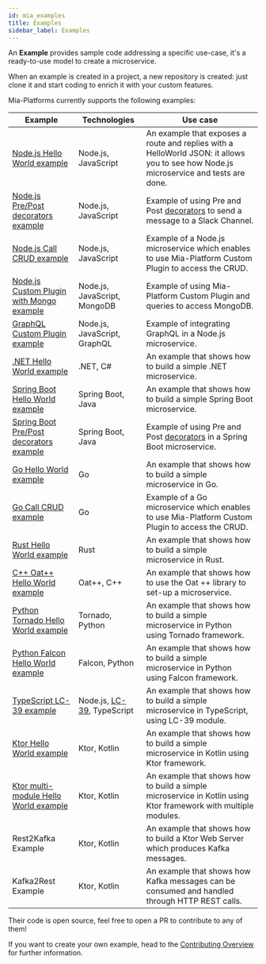 ```yaml
---
id: mia_examples
title: Examples
sidebar_label: Examples
---
```

An **Example** provides sample code addressing a specific use-case, it's a ready-to-use model to create a microservice.

When an example is created in a project, a new repository is created: just clone it and start coding to enrich it with your custom features.

Mia-Platforms currently supports the following examples:

| **Example**                                                                                                                       | **Technologies**                                                   | **Use case**                                                                                                                              |
| --------------------------------------------------------------------------------------------------------------------------------- | ------------------------------------------------------------------ | ----------------------------------------------------------------------------------------------------------------------------------------- |
| [Node.js Hello World example](https://github.com/mia-platform-marketplace/Node.js-Hello-World-Microservice-Example)               | Node.js, JavaScript                                                | An example that exposes a route and replies with a HelloWorld JSON: it allows you to see how Node.js microservice and tests are done.     |
| [Node.js Pre/Post decorators example](https://github.com/mia-platform-marketplace/Node.js-PrePost-Microservice-Example)           | Node.js, JavaScript                                                | Example of using Pre and Post [decorators](/development_suite/api-console/api-design/decorators.md) to send a message to a Slack Channel. |
| [Node.js Call CRUD example](https://github.com/mia-platform-marketplace/Node.js-Call-CRUD-Example)                                | Node.js, JavaScript                                                | Example of a Node.js microservice which enables to use Mia-Platform Custom Plugin to access the CRUD.                                     |
| [Node.js Custom Plugin with Mongo example](https://github.com/mia-platform-marketplace/Node.js-Custom-Plugin-Mongo-Example)       | Node.js, JavaScript, MongoDB                                       | Example of using Mia-Platform Custom Plugin and queries to access MongoDB.                                                                |
| [GraphQL Custom Plugin example](https://github.com/mia-platform-marketplace/GraphQL-Custom-Plugin-Example)                        | Node.js, JavaScript, GraphQL                                       | Example of integrating GraphQL in a Node.js microservice.                                                                                 |
| [.NET Hello World example](https://github.com/mia-platform-marketplace/DotNet-Hello-World-Microservice-Example/)                  | .NET, C#                                                           | An example that shows how to build a simple .NET microservice.                                                                            |
| [Spring Boot Hello World example](https://github.com/mia-platform-marketplace/springboot-hello-world-example)                     | Spring Boot, Java                                                  | An example that shows how to build a simple Spring Boot microservice.                                                                     |
| [Spring Boot Pre/Post decorators example](https://github.com/mia-platform-marketplace/Springboot-PrePost-Decorator-Example)       | Spring Boot, Java                                                  | Example of using Pre and Post [decorators](/development_suite/api-console/api-design/decorators.md) in a Spring Boot microservice.        |
| [Go Hello World example](https://github.com/mia-platform-marketplace/Go-Hello-World-Microservice-Example)                         | Go                                                                 | An example that shows how to build a simple microservice in Go.                                                                           |
| [Go Call CRUD example](https://github.com/mia-platform-marketplace/Go-Call-CRUD-Template)                                         | Go                                                                 | Example of a Go microservice which enables to use Mia-Platform Custom Plugin to access the CRUD.                                          |
| [Rust Hello World example](https://github.com/mia-platform-marketplace/rust-hello-world-example)                                  | Rust                                                               | An example that shows how to build a simple microservice in Rust.                                                                         |
| [C++ Oat++ Hello World example](https://github.com/mia-platform-marketplace/cpp-oatpp-hello-world-microservice-example)           | Oat++, C++                                                         | An example that shows how to use the Oat ++ library to set-up a microservice.                                                             |
| [Python Tornado Hello World example](https://github.com/mia-platform-marketplace/python-tornado-hello-world-microservice-example) | Tornado, Python                                                    | An example that shows how to build a simple microservice in Python using Tornado framework.                                               |
| [Python Falcon Hello World example](https://github.com/mia-platform-marketplace/python-falcon-hello-world-microservice-example)   | Falcon, Python                                                     | An example that shows how to build a simple microservice in Python using Falcon framework.                                                |
| [TypeScript LC-39 example](https://github.com/mia-platform-marketplace/Typescript-LC39-Hello-World-Example)                       | Node.js, [LC-39](https://github.com/mia-platform/lc39), TypeScript | An example that shows how to build a simple microservice in TypeScript, using LC-39 module.                                               |
| [Ktor Hello World example](https://github.com/mia-platform-marketplace/Ktor-Hello-World-Example)                                  | Ktor, Kotlin                                                       | An example that shows how to build a simple microservice in Kotlin using Ktor framework.                                                  |
| [Ktor multi-module Hello World example](https://github.com/mia-platform-marketplace/Ktor-Multi-Module-Hello-World-Example)        | Ktor, Kotlin                                                       | An example that shows how to build a simple microservice in Kotlin using Ktor framework with multiple modules.                            |
| Rest2Kafka Example                                                                                                                | Ktor, Kotlin                                                       | An example that shows how to build a Ktor Web Server which produces Kafka messages.                                                       |
| Kafka2Rest Example                                                                                                                | Ktor, Kotlin                                                       | An example that shows how Kafka messages can be consumed and handled through HTTP REST calls.                                             |

Their code is open source, feel free to open a PR to contribute to any of them!

If you want to create your own example, head to the [Contributing Overview](../add_to_marketplace/contributing_overview) for further information.